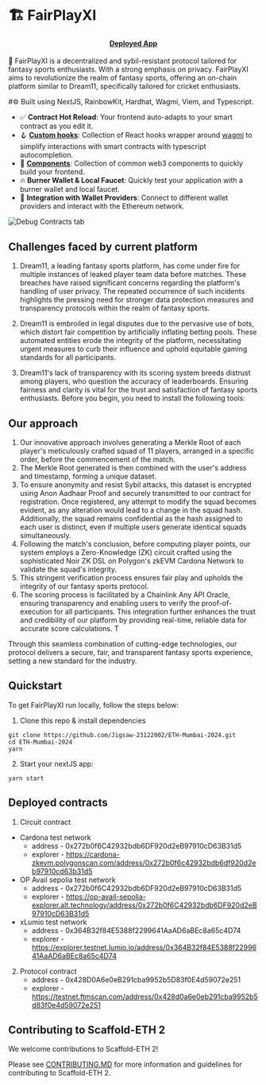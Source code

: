 # 🏗 FairPlayXI

<h4 align="center">
  <a href="https://fairplayxi-sarvagnya.vercel.app?_vercel_share=7XUHmYBZNDSloyWxg1fHNNumRZ4w0JVq">Deployed App</a>
</h4>

🧪 FairPlayXI is a decentralized and sybil-resistant protocol tailored for fantasy sports enthusiasts. With a strong emphasis on privacy. FairPlayXI aims to revolutionize the realm of fantasy sports, offering an on-chain platform similar to Dream11, specifically tailored for cricket enthusiasts.

#⚙️ Built using NextJS, RainbowKit, Hardhat, Wagmi, Viem, and Typescript.

- ✅ **Contract Hot Reload**: Your frontend auto-adapts to your smart contract as you edit it.
- 🪝 **[Custom hooks](https://docs.scaffoldeth.io/hooks/)**: Collection of React hooks wrapper around [wagmi](https://wagmi.sh/) to simplify interactions with smart contracts with typescript autocompletion.
- 🧱 [**Components**](https://docs.scaffoldeth.io/components/): Collection of common web3 components to quickly build your frontend.
- 🔥 **Burner Wallet & Local Faucet**: Quickly test your application with a burner wallet and local faucet.
- 🔐 **Integration with Wallet Providers**: Connect to different wallet providers and interact with the Ethereum network.

![Debug Contracts tab](https://github.com/scaffold-eth/scaffold-eth-2/assets/55535804/b237af0c-5027-4849-a5c1-2e31495cccb1)

## Challenges faced by current platform

1. Dream11, a leading fantasy sports platform, has come under fire for multiple instances of leaked player team data before matches. These breaches have raised significant concerns regarding the platform's handling of user privacy. The repeated occurrence of such incidents highlights the pressing need for stronger data protection measures and transparency protocols within the realm of fantasy sports.

2. Dream11 is embroiled in legal disputes due to the pervasive use of bots, which distort fair competition by artificially inflating betting pools. These automated entities erode the integrity of the platform, necessitating urgent measures to curb their influence and uphold equitable gaming standards for all participants.

3. Dream11's lack of transparency with its scoring system breeds distrust among players, who question the accuracy of leaderboards. Ensuring fairness and clarity is vital for the trust and satisfaction of fantasy sports enthusiasts.
Before you begin, you need to install the following tools:

## Our approach

1. Our innovative approach involves generating a Merkle Root of each player's meticulously crafted squad of 11 players, arranged in a specific order, before the commencement of the match.
2. The Merkle Root generated is then combined with the user's address and timestamp, forming a unique dataset.
3. To ensure anonymity and resist Sybil attacks, this dataset is encrypted using Anon Aadhaar Proof and securely transmitted to our contract for registration. Once registered, any attempt to modify the squad becomes evident, as any alteration would lead to a change in the squad hash. Additionally, the squad remains confidential as the hash assigned to each user is distinct, even if multiple users generate identical squads simultaneously.
4. Following the match's conclusion, before computing player points, our system employs a Zero-Knowledge (ZK) circuit crafted using the sophisticated Noir ZK DSL on Polygon's zkEVM Cardona Network to validate the squad's integrity.
5. This stringent verification process ensures fair play and upholds the integrity of our fantasy sports protocol.
6. The scoring process is facilitated by a Chainlink Any API Oracle, ensuring transparency and enabling users to verify the proof-of-execution for all participants. This integration further enhances the trust and credibility of our platform by providing real-time, reliable data for accurate score calculations. T

Through this seamless combination of cutting-edge technologies, our protocol delivers a secure, fair, and transparent fantasy sports experience, setting a new standard for the industry.


## Quickstart

To get FairPlayXI run locally, follow the steps below:

1. Clone this repo & install dependencies

```
git clone https://github.com/Jigsaw-23122002/ETH-Mumbai-2024.git
cd ETH-Mumbai-2024
yarn
```

2. Start your nextJS app:

```
yarn start
```

## Deployed contracts

1. Circuit contract
- Cardona test network
   - address - 0x272b0f6C42932bdb6DF920d2eB97910cD63B31d5
   - explorer - https://cardona-zkevm.polygonscan.com/address/0x272b0f6c42932bdb6df920d2eb97910cd63b31d5
- OP Avail sepolia test network
   - address - 0x272b0f6C42932bdb6DF920d2eB97910cD63B31d5
   - explorer - https://op-avail-sepolia-explorer.alt.technology/address/0x272b0f6C42932bdb6DF920d2eB97910cD63B31d5
- xLumio test network
   - address - 0x364B32f84E5388f2299641AaAD6aBEc8a65c4D74
   - explorer - https://explorer.testnet.lumio.io/address/0x364B32f84E5388f2299641AaAD6aBEc8a65c4D74
2. Protocol contract
   - address - 0x428D0A6e0eB291cba9952b5D83f0E4d59072e251
   - explorer - https://testnet.ftmscan.com/address/0x428d0a6e0eb291cba9952b5d83f0e4d59072e251

## Contributing to Scaffold-ETH 2

We welcome contributions to Scaffold-ETH 2!

Please see [CONTRIBUTING.MD](https://github.com/scaffold-eth/scaffold-eth-2/blob/main/CONTRIBUTING.md) for more information and guidelines for contributing to Scaffold-ETH 2.
